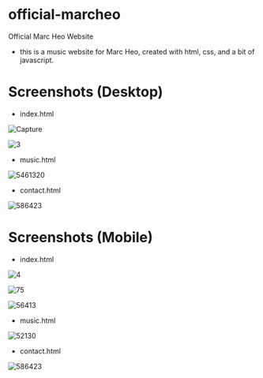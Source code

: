 # official-marcheo
Official Marc Heo Website

- this is a music website for Marc Heo, created with html, css, and a bit of javascript.

# Screenshots (Desktop)

- index.html

![Capture](https://user-images.githubusercontent.com/83715235/184609531-b1c8ab4c-2fea-46f5-b6f7-0b56e84f469f.PNG)

![3](https://user-images.githubusercontent.com/83715235/184609543-775afde1-d25b-4876-8633-11c9a90d6a88.PNG)

- music.html

![5461320](https://user-images.githubusercontent.com/83715235/184610722-94524432-fffb-46a1-99de-191db24c8f7e.PNG)

- contact.html

![586423](https://user-images.githubusercontent.com/83715235/184610933-f8a9f939-c8e0-430d-a930-bd9abc5ebe24.PNG)

# Screenshots (Mobile)

- index.html

![4](https://user-images.githubusercontent.com/83715235/184610194-74a5ff45-722e-4756-9046-9ef8bfa6eb1e.PNG)

![75](https://user-images.githubusercontent.com/83715235/184610213-14228d10-1020-440e-990d-425a9017a143.PNG)

![56413](https://user-images.githubusercontent.com/83715235/184610240-8f77126a-b011-4207-a501-48ee34457833.PNG)

- music.html

![52130](https://user-images.githubusercontent.com/83715235/184610962-7d07b7fd-b18e-4e04-a69d-efdfa6a74488.PNG)

- contact.html

![586423](https://user-images.githubusercontent.com/83715235/184610983-fbd7bc60-f0b9-4a40-9fa6-4be82fa059f5.PNG)

